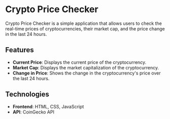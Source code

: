 # Crypto Price Checker

Crypto Price Checker is a simple application that allows users to check the real-time prices of cryptocurrencies, their market cap, and the price change in the last 24 hours.

## Features

- **Current Price**: Displays the current price of the cryptocurrency.
- **Market Cap**: Displays the market capitalization of the cryptocurrency.
- **Change in Price**: Shows the change in the cryptocurrency's price over the last 24 hours.

## Technologies

- **Frontend**: HTML, CSS, JavaScript
- **API**: CoinGecko API 
